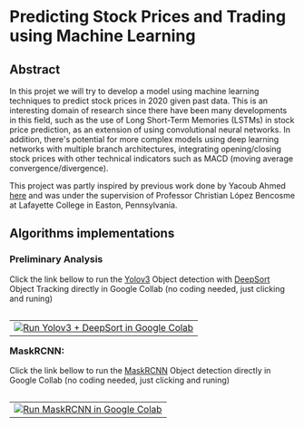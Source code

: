 # Predicting Stock Prices and Trading using Machine Learning

## Abstract

In this projet we will try to develop a model using machine learning techniques to predict stock prices in 2020 given past data. This is an interesting domain of research since there have been many developments in this field, such as the use of Long Short-Term Memories (LSTMs) in stock price prediction, as an extension of using convolutional neural networks. In addition, there's potential for more complex models using deep learning networks with multiple branch architectures, integrating opening/closing stock prices with other technical indicators such as MACD (moving average convergence/divergence). 

This project was partly inspired by previous work done by Yacoub Ahmed [here](https://github.com/yacoubb/stock-trading-ml) and was under the supervision of Professor Christian López Bencosme at Lafayette College in Easton, Pennsylvania.

## Algorithms implementations

### Preliminary Analysis

Click the link bellow to run the [Yolov3]( https://github.com/ultralytics/yolov3) Object detection with [DeepSort]( https://github.com/nwojke/deep_sort)  Object Tracking directly in Google Collab (no coding needed, just clicking and runing) 

<table align="left">
  <td>
    <a target="_blank" href="https://colab.research.google.com/github/lopezbec/Traffic_Accident_Detection/blob/master/Yolov3_DeepSort/GPU/Implementation_Object_tracker.ipynb"><img src="https://www.tensorflow.org/images/colab_logo_32px.png" />Run Yolov3 + DeepSort in Google Colab</a>
  </td>
</table>
<br></br>

### MaskRCNN: 

Click the link bellow to run the [MaskRCNN](https://github.com/matterport/Mask_RCNN) Object detection directly in Google Collab (no coding needed, just clicking and runing) 

<table align="left">
  <td>
    <a target="_blank" href="https://colab.research.google.com/github/lopezbec/Traffic_Accident_Detection/blob/master/MaskRCNN-ODS/video_detection_run.ipynb"><img src="https://www.tensorflow.org/images/colab_logo_32px.png" />Run MaskRCNN in Google Colab</a>
  </td>
</table>
<br></br>
